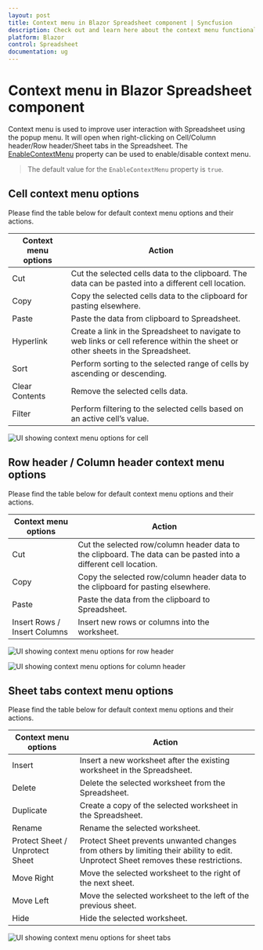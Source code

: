 ```yaml
---
layout: post
title: Context menu in Blazor Spreadsheet component | Syncfusion
description: Check out and learn here about the context menu functionality in the Syncfusion Blazor Spreadsheet component and more.
platform: Blazor
control: Spreadsheet
documentation: ug
---
```


# Context menu in Blazor Spreadsheet component

Context menu is used to improve user interaction with Spreadsheet using the popup menu. It will open when right-clicking on Cell/Column header/Row header/Sheet tabs  in the Spreadsheet. The [EnableContextMenu](https://help.syncfusion.com/cr/blazor/Syncfusion.Blazor.Spreadsheet.SfSpreadsheet.html#Syncfusion_Blazor_Spreadsheet_SfSpreadsheet_EnableContextMenu) property can be used to enable/disable context menu.

> The default value for the `EnableContextMenu` property is `true`.

## Cell context menu options

Please find the table below for default context menu options and their actions.

| Context menu options | Action |
| -- | -- |
| Cut | Cut the selected cells data to the clipboard. The data can be pasted into a different cell location. |
| Copy | Copy the selected cells data to the clipboard for pasting elsewhere. |
| Paste | Paste the data from clipboard to Spreadsheet. |
| Hyperlink | Create a link in the Spreadsheet to navigate to web links or cell reference within the sheet or other sheets in the Spreadsheet. |
| Sort | Perform sorting to the selected range of cells by ascending or descending. |
| Clear Contents | Remove the selected cells data. |
| Filter | Perform filtering to the selected cells based on an active cell’s value. |

![UI showing context menu options for cell](./images/cell-contextmenu.png)

## Row header / Column header context menu options

Please find the table below for default context menu options and their actions.

| Context menu options | Action |
| -- | -- |
| Cut | Cut the selected row/column header data to the clipboard. The data can be pasted into a different cell location. |
| Copy | Copy the selected row/column header data to the clipboard for pasting elsewhere. |
| Paste | Paste the data from the clipboard to Spreadsheet. |
| Insert Rows / Insert Columns | Insert new rows or columns into the worksheet. |

![UI showing context menu options for row header](./images/row-header-contextmenu.png)

![UI showing context menu options for column header](./images/column-header-contextmenu.png)

## Sheet tabs context menu options

Please find the table below for default context menu options and their actions.

| Context menu options | Action |
| -- | -- |
| Insert | Insert a new worksheet after the existing worksheet in the Spreadsheet. |
| Delete | Delete the selected worksheet from the Spreadsheet. |
| Duplicate | Create a copy of the selected worksheet in the Spreadsheet. |
| Rename | Rename the selected worksheet. |
| Protect Sheet / Unprotect Sheet | Protect Sheet prevents unwanted changes from others by limiting their ability to edit. Unprotect Sheet removes these restrictions. |
| Move Right | Move the selected worksheet to the right of the next sheet. |
| Move Left | Move the selected worksheet to the left of the previous sheet. |
| Hide | Hide the selected worksheet. |

![UI showing context menu options for sheet tabs](./images/sheet-tab-contextmenu.png)